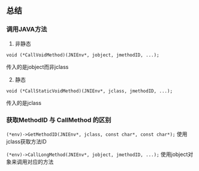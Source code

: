 ## 总结

### 调用JAVA方法

1. 非静态

  ```void (*CallVoidMethod)(JNIEnv*, jobject, jmethodID, ...);```
  
  传入的是jobject而非jclass
  
2. 静态

  ```void (*CallStaticVoidMethod)(JNIEnv*, jclass, jmethodID, ...);```
  
  传入的是jclass

### 获取MethodID 与 CallMethod 的区别
        
   ```(*env)->GetMethodID(JNIEnv*, jclass, const char*, const char*);```
   使用jclass获取方法ID
   
   ```(*env)->CallLongMethod(JNIEnv*, jobject, jmethodID, ...);```
   使用jobject对象来调用对应的方法

    